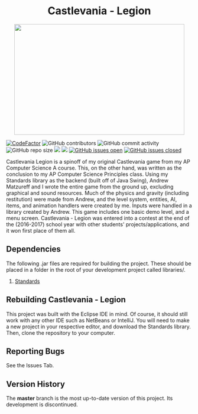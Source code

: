 <h1 align="center">Castlevania - Legion</h1>

<p align="center">
  <img width="460" height="300" src="cl.gif">
</p>

[![CodeFactor](https://www.codefactor.io/repository/github/joshuacrotts/Castlevania-Legion/badge)](https://www.codefactor.io/repository/github/joshuacrotts/Castlevania-Legion) ![GitHub contributors](https://img.shields.io/github/contributors/JoshuaCrotts/Castlevania-Legion) ![GitHub commit activity](https://img.shields.io/github/commit-activity/m/JoshuaCrotts/Castlevania-Legion) ![GitHub repo size](https://img.shields.io/github/repo-size/JoshuaCrotts/Castlevania-Legion)  ![](https://tokei.rs/b1/github/JoshuaCrotts/Castlevania-Legion?category=code) ![](https://tokei.rs/b1/github/JoshuaCrotts/Castlevania-Legion?category=files) [![GitHub issues open](https://img.shields.io/github/issues/JoshuaCrotts/Castlevania-Legion)]() 
[![GitHub issues closed](https://img.shields.io/github/issues-closed-raw/JoshuaCrotts/Castlevania-Legion)]()

Castlevania Legion is a spinoff of my original Castlevania game from my AP Computer Science A course. This, on the other hand, was written as the conclusion to my AP Computer Science Principles class. Using my Standards library as the backend (built off of Java Swing), Andrew Matzureff and I wrote the entire game from the ground up, excluding graphical and sound resources. Much of the physics and gravity (including restitution) were made from Andrew, and the level system, entities, AI, items, and animation handlers were created by me. Inputs were handled in a library created by Andrew. This game includes one basic demo level, and a menu screen. Castlevania - Legion was entered into a contest at the end of the (2016-2017) school year with other students' projects/applications, and it won first place of them all.

## Dependencies
The following .jar files are required for building the project. These should be placed in a folder in the root of your development project called libraries/. 

1. [Standards](https://github.com/JoshuaCrotts/Standards2.0/blob/master/Standards2.0.jar)

## Rebuilding Castlevania - Legion

This project was built with the Eclipse IDE in mind. Of course, it should still work with any other IDE such as NetBeans or IntelliJ. You will need to make a new project in your respective editor, and download the Standards library. Then, clone the repository to your computer.

## Reporting Bugs

See the Issues Tab.

## Version History
The **master** branch is the most up-to-date version of this project. Its development is discontinued.
